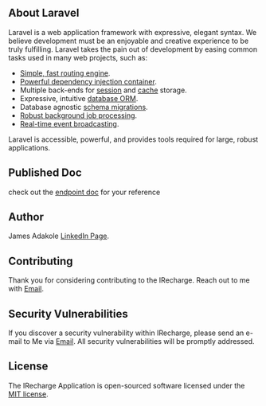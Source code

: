 ## About Laravel

Laravel is a web application framework with expressive, elegant syntax. We believe development must be an enjoyable and creative experience to be truly fulfilling. Laravel takes the pain out of development by easing common tasks used in many web projects, such as:

- [Simple, fast routing engine](https://laravel.com/docs/routing).
- [Powerful dependency injection container](https://laravel.com/docs/container).
- Multiple back-ends for [session](https://laravel.com/docs/session) and [cache](https://laravel.com/docs/cache) storage.
- Expressive, intuitive [database ORM](https://laravel.com/docs/eloquent).
- Database agnostic [schema migrations](https://laravel.com/docs/migrations).
- [Robust background job processing](https://laravel.com/docs/queues).
- [Real-time event broadcasting](https://laravel.com/docs/broadcasting).

Laravel is accessible, powerful, and provides tools required for large, robust applications.

## Published Doc

check out the [endpoint doc](https://documenter.getpostman.com/view/12580278/VUjJrTSp) for your reference


## Author

James Adakole
[LinkedIn Page](https://www.linkedin.com/in/jacreator/).


## Contributing

Thank you for considering contributing to the IRecharge. Reach out to me with [Email](jambone.james82@gmail.com).


## Security Vulnerabilities

If you discover a security vulnerability within IRecharge, please send an e-mail to Me via [Email](jambone.james82@gmail.com). All security vulnerabilities will be promptly addressed.

## License

The IRecharge Application is open-sourced software licensed under the [MIT license](https://opensource.org/licenses/MIT).
